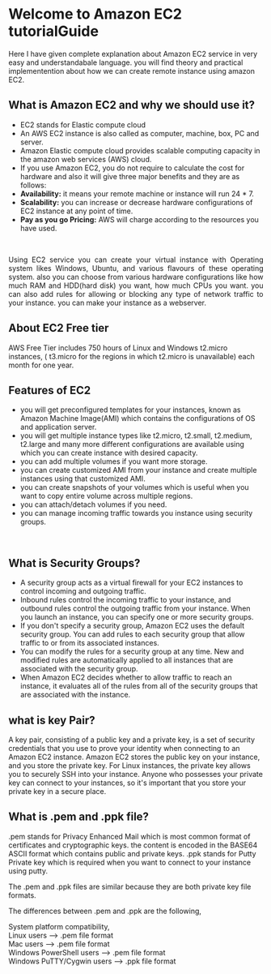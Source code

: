 
# Welcome to Amazon EC2 tutorialGuide
Here I have given complete explanation about Amazon EC2 service in very easy and understandabale language. 
you will find theory and practical implementention about how we can create remote instance using amazon EC2.


## What is Amazon EC2 and why we should use it?

<ul>
  <li>EC2 stands for Elastic compute cloud
  <li>An AWS EC2 instance is also called as computer, machine, box, PC and server.
  <li>Amazon Elastic compute cloud provides scalable computing capacity in the amazon web services (AWS) cloud. 
  <li>If you use Amazon EC2, you do not require to calculate the cost for hardware and also it will give three major benefits and they are as follows:
  
  <li> <b>Availability:</b> it means your remote machine or instance will run 24 * 7.
  <li> <b>Scalability:</b> you can increase or decrease hardware configurations of EC2 instance at any point of time.
  <li> <b>Pay as you go Pricing:</b> AWS will charge according to the resources you have used.
</ul><br>

<p style="text-align: justify;">Using EC2 service you can create your virtual instance with Operating system likes Windows, Ubuntu, and various flavours of these operating system. also you can choose from various hardware configurations like how much RAM and HDD(hard disk) you want, how much CPUs you want. you can also add rules for allowing or blocking any type of network traffic to your instance. you can make your instance as a webserver.</p> 

## About EC2 Free tier
AWS Free Tier includes 750 hours of Linux and Windows t2.micro instances, ( t3.micro for the regions in which t2.micro is unavailable) each month for one year. 

## Features of EC2
<ul>
  <li>you will get preconfigured templates for your instances, known as Amazon Machine Image(AMI) which contains the configurations of OS and application server.
  <li>you will get multiple instance types like t2.micro, t2.small, t2.medium, t2.large and many more different configurations are available using which you can create instance with desired capacity.
  <li>you can add multiple volumes if you want more storage.
  <li>you can create customized AMI from your instance and create multiple instances using that customized AMI.
  <li>you can create snapshots of your volumes which is useful when you want to copy entire volume across multiple regions.
  <li>you can attach/detach volumes if you need.
  <li>you can manage incoming traffic towards you instance using security groups.
</ul><br>

## What is Security Groups?

<ul>
  <li>A security group acts as a virtual firewall for your EC2 instances to control incoming and outgoing traffic.
  <li>Inbound rules control the incoming traffic to your instance, and outbound rules control the outgoing traffic from your instance. When you launch an instance, you can specify one or more security groups.
  <li>If you don't specify a security group, Amazon EC2 uses the default security group. You can add rules to each security group that allow traffic to or from its associated instances. 
   <li>You can modify the rules for a security group at any time. New and modified rules are automatically applied to all instances that are associated with the security group.      <li>When Amazon EC2 decides whether to allow traffic to reach an instance, it evaluates all of the rules from all of the security groups that are associated with the instance.
</ul>

## what is key Pair?
A key pair, consisting of a public key and a private key, is a set of security credentials that you use to prove your identity when connecting to an Amazon EC2 instance. Amazon EC2 stores the public key on your instance, and you store the private key. For Linux instances, the private key allows you to securely SSH into your instance. Anyone who possesses your private key can connect to your instances, so it's important that you store your private key in a secure place.
  
  
## What is .pem and .ppk file?

.pem stands for Privacy Enhanced Mail which is most common format of certificates and cryptographic keys. the content is encoded in the BASE64 ASCII format which contains public and private keys.
.ppk stands for Putty Private key which is required when you want to connect to your instance using putty.

The .pem and .ppk files are similar because they are both private key file formats.
 
The differences between .pem and .ppk are the following,
 
System platform compatibility,<br>
Linux users —> .pem file format<br>
Mac users —> .pem file format<br>
Windows PowerShell users —> .pem file format<br>
Windows PuTTY/Cygwin users —> .ppk file format

